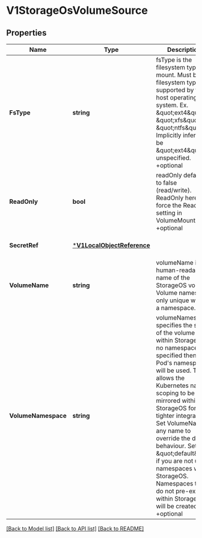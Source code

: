 # V1StorageOsVolumeSource

## Properties
Name | Type | Description | Notes
------------ | ------------- | ------------- | -------------
**FsType** | **string** | fsType is the filesystem type to mount. Must be a filesystem type supported by the host operating system. Ex. \&quot;ext4\&quot;, \&quot;xfs\&quot;, \&quot;ntfs\&quot;. Implicitly inferred to be \&quot;ext4\&quot; if unspecified. +optional | [optional] [default to null]
**ReadOnly** | **bool** | readOnly defaults to false (read/write). ReadOnly here will force the ReadOnly setting in VolumeMounts. +optional | [optional] [default to null]
**SecretRef** | [***V1LocalObjectReference**](v1.LocalObjectReference.md) |  | [optional] [default to null]
**VolumeName** | **string** | volumeName is the human-readable name of the StorageOS volume.  Volume names are only unique within a namespace. | [optional] [default to null]
**VolumeNamespace** | **string** | volumeNamespace specifies the scope of the volume within StorageOS.  If no namespace is specified then the Pod&#x27;s namespace will be used.  This allows the Kubernetes name scoping to be mirrored within StorageOS for tighter integration. Set VolumeName to any name to override the default behaviour. Set to \&quot;default\&quot; if you are not using namespaces within StorageOS. Namespaces that do not pre-exist within StorageOS will be created. +optional | [optional] [default to null]

[[Back to Model list]](../README.md#documentation-for-models) [[Back to API list]](../README.md#documentation-for-api-endpoints) [[Back to README]](../README.md)

